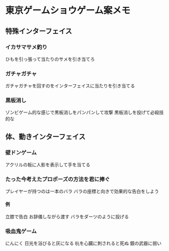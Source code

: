 # 東京ゲームショウゲーム案メモ
## 特殊インターフェイス
### イカサマサメ釣り
ひもを引っ張って当たりのサメを引き当てろ
### ガチャガチャ
ガチャガチャを回すのをインターフェイスに当たりを引き当てる
### 黒板消し
ゾンビゲーム的な感じで黒板消しをパンパンして攻撃
黒板消しを投げて必殺技的な
## 体、動きインターフェイス
### 壁ドンゲーム
アクリルの板に人影を表示して手を当てる
### たった今考えたプロポーズの方法を君に捧ぐ
プレイヤーが持つのは一本のバラ
バラの座標と向きで効果的な告白をしよう
#### 例
立膝で告白
お辞儀しながら渡す
バラをダーツのように投げる
### 吸血鬼ゲーム
にんにく
日光を浴びると灰になる
杭を心臓に刺されると死ぬ
銀の武器に弱い
